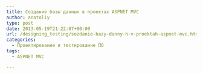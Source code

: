 ```yaml
---
title: Создание базы данных в проектах ASPNET MVC
author: anatoliy
type: post
date: 2013-05-19T21:22:07+00:00
url: /designing_testing/sozdanie-bazy-danny-h-v-proektah-aspnet-mvc.html
categories:
  - Проектирование и тестирование ПО
tags:
  - ASPNET MVC

---
```

